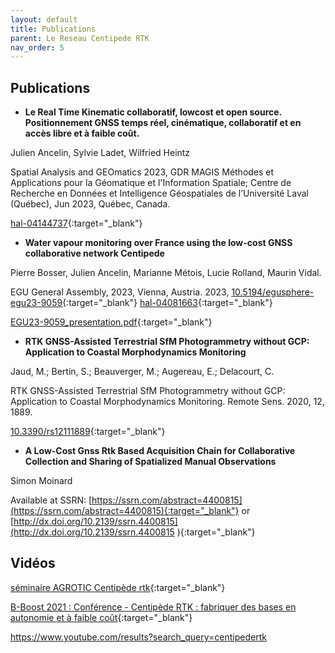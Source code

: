 ```yaml
---
layout: default
title: Publications
parent: Le Reseau Centipede RTK
nav_order: 5
---
```


## Publications

* **Le Real Time Kinematic collaboratif, lowcost et open source. Positionnement GNSS temps réel, cinématique, collaboratif et en accès libre et à faible coût.**

Julien Ancelin, Sylvie Ladet, Wilfried Heintz

Spatial Analysis and GEOmatics 2023, GDR MAGIS Méthodes et Applications pour la Géomatique et l'Information Spatiale; Centre de Recherche en Données et Intelligence Géospatiales de l’Université Laval (Québec), Jun 2023, Québec, Canada. 

[hal-04144737](https://hal.inrae.fr/hal-04144737){:target="_blank"}


* **Water vapour monitoring over France using the low-cost GNSS collaborative network Centipede**

Pierre Bosser, Julien Ancelin, Marianne Métois, Lucie Rolland, Maurin Vidal.

EGU General Assembly, 2023, Vienna, Austria. 2023, [10.5194/egusphere-egu23-9059](https://doi.org/10.5194/egusphere-egu23-9059){:target="_blank"} [hal-04081663](https://hal.inrae.fr/hal-04081663v1){:target="_blank"}

[EGU23-9059_presentation.pdf](https://presentations.copernicus.org/EGU23/EGU23-9059_presentation.pdf){:target="_blank"}


* **RTK GNSS-Assisted Terrestrial SfM Photogrammetry without GCP: Application to Coastal Morphodynamics Monitoring**

Jaud, M.; Bertin, S.; Beauverger, M.; Augereau, E.; Delacourt, C. 

RTK GNSS-Assisted Terrestrial SfM Photogrammetry without GCP: Application to Coastal Morphodynamics Monitoring. Remote Sens. 2020, 12, 1889. 

[10.3390/rs12111889](https://doi.org/10.3390/rs12111889){:target="_blank"}

* **A Low-Cost Gnss Rtk Based Acquisition Chain for Collaborative Collection and Sharing of Spatialized Manual Observations**

Simon Moinard

Available at SSRN: [https://ssrn.com/abstract=4400815](https://ssrn.com/abstract=4400815){:target="_blank"} or [http://dx.doi.org/10.2139/ssrn.4400815](http://dx.doi.org/10.2139/ssrn.4400815 ){:target="_blank"}


## Vidéos

[séminaire AGROTIC Centipède rtk](https://youtu.be/dUJ46bKSlSE){:target="_blank"}

[B-Boost 2021 : Conférence - Centipède RTK : fabriquer des bases en autonomie et à faible coût](https://youtu.be/gTMEe4CBmTg){:target="_blank"}

https://www.youtube.com/results?search_query=centipedertk
